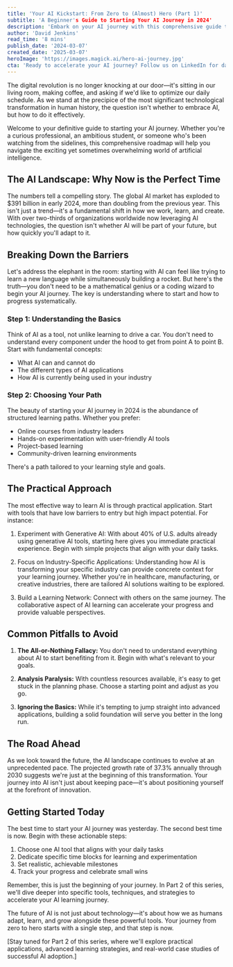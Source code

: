 ```yaml
---
title: 'Your AI Kickstart: From Zero to (Almost) Hero (Part 1)'
subtitle: 'A Beginner's Guide to Starting Your AI Journey in 2024'
description: 'Embark on your AI journey with this comprehensive guide that breaks down the barriers to entry and provides actionable steps for beginners. Learn about the current AI landscape, avoid common pitfalls, and discover how to start benefiting from AI technologies today - no coding expertise required.'
author: 'David Jenkins'
read_time: '8 mins'
publish_date: '2024-03-07'
created_date: '2025-03-07'
heroImage: 'https://images.magick.ai/hero-ai-journey.jpg'
cta: 'Ready to accelerate your AI journey? Follow us on LinkedIn for daily insights, expert tips, and the latest developments in AI technology that can propel your career forward.'
---
```


The digital revolution is no longer knocking at our door—it's sitting in our living room, making coffee, and asking if we'd like to optimize our daily schedule. As we stand at the precipice of the most significant technological transformation in human history, the question isn't whether to embrace AI, but how to do it effectively.

Welcome to your definitive guide to starting your AI journey. Whether you're a curious professional, an ambitious student, or someone who's been watching from the sidelines, this comprehensive roadmap will help you navigate the exciting yet sometimes overwhelming world of artificial intelligence.

## The AI Landscape: Why Now is the Perfect Time

The numbers tell a compelling story. The global AI market has exploded to $391 billion in early 2024, more than doubling from the previous year. This isn't just a trend—it's a fundamental shift in how we work, learn, and create. With over two-thirds of organizations worldwide now leveraging AI technologies, the question isn't whether AI will be part of your future, but how quickly you'll adapt to it.

## Breaking Down the Barriers

Let's address the elephant in the room: starting with AI can feel like trying to learn a new language while simultaneously building a rocket. But here's the truth—you don't need to be a mathematical genius or a coding wizard to begin your AI journey. The key is understanding where to start and how to progress systematically.

### Step 1: Understanding the Basics

Think of AI as a tool, not unlike learning to drive a car. You don't need to understand every component under the hood to get from point A to point B. Start with fundamental concepts:

- What AI can and cannot do
- The different types of AI applications
- How AI is currently being used in your industry

### Step 2: Choosing Your Path

The beauty of starting your AI journey in 2024 is the abundance of structured learning paths. Whether you prefer:

- Online courses from industry leaders
- Hands-on experimentation with user-friendly AI tools
- Project-based learning
- Community-driven learning environments

There's a path tailored to your learning style and goals.

## The Practical Approach

The most effective way to learn AI is through practical application. Start with tools that have low barriers to entry but high impact potential. For instance:

1. Experiment with Generative AI: With about 40% of U.S. adults already using generative AI tools, starting here gives you immediate practical experience. Begin with simple projects that align with your daily tasks.

2. Focus on Industry-Specific Applications: Understanding how AI is transforming your specific industry can provide concrete context for your learning journey. Whether you're in healthcare, manufacturing, or creative industries, there are tailored AI solutions waiting to be explored.

3. Build a Learning Network: Connect with others on the same journey. The collaborative aspect of AI learning can accelerate your progress and provide valuable perspectives.

## Common Pitfalls to Avoid

1. **The All-or-Nothing Fallacy:** You don't need to understand everything about AI to start benefiting from it. Begin with what's relevant to your goals.

2. **Analysis Paralysis:** With countless resources available, it's easy to get stuck in the planning phase. Choose a starting point and adjust as you go.

3. **Ignoring the Basics:** While it's tempting to jump straight into advanced applications, building a solid foundation will serve you better in the long run.

## The Road Ahead

As we look toward the future, the AI landscape continues to evolve at an unprecedented pace. The projected growth rate of 37.3% annually through 2030 suggests we're just at the beginning of this transformation. Your journey into AI isn't just about keeping pace—it's about positioning yourself at the forefront of innovation.

## Getting Started Today

The best time to start your AI journey was yesterday. The second best time is now. Begin with these actionable steps:

1. Choose one AI tool that aligns with your daily tasks
2. Dedicate specific time blocks for learning and experimentation
3. Set realistic, achievable milestones
4. Track your progress and celebrate small wins

Remember, this is just the beginning of your journey. In Part 2 of this series, we'll dive deeper into specific tools, techniques, and strategies to accelerate your AI learning journey.

The future of AI is not just about technology—it's about how we as humans adapt, learn, and grow alongside these powerful tools. Your journey from zero to hero starts with a single step, and that step is now.

[Stay tuned for Part 2 of this series, where we'll explore practical applications, advanced learning strategies, and real-world case studies of successful AI adoption.]
